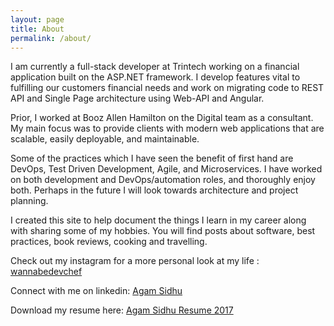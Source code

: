 ```yaml
---
layout: page
title: About
permalink: /about/
---
```

I am currently a full-stack developer at Trintech working on a financial application built on the ASP.NET framework. I develop features vital to fulfilling our customers financial needs and work on migrating code to REST API and Single Page architecture using Web-API and Angular.

Prior, I worked at Booz Allen Hamilton on the Digital team as a consultant. My main focus was to provide clients with modern web applications that are scalable, easily deployable, and maintainable.

Some of the practices which I have seen the benefit of first hand are DevOps, Test Driven Development, Agile, and Microservices. I have worked on both development and DevOps/automation roles, and thoroughly enjoy both. Perhaps in the future I will look towards architecture and project planning. 

I created this site to help document the things I learn in my career along with sharing some of my hobbies. You will find posts about software, best practices, book reviews, cooking and travelling. 

Check out my instagram for a more personal look at my life :
[wannabedevchef](https://www.instagram.com/wannabedevchef/)

Connect with me on linkedin: [Agam Sidhu](https://www.linkedin.com/in/agam259/)

Download my resume here: [Agam Sidhu Resume 2017]({{localhost:4000}}/assets/agamsidhu1.pdf)



